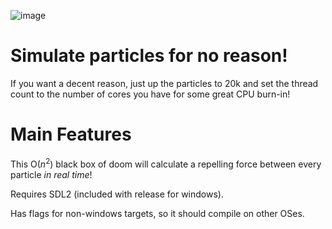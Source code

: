 ![image](https://github.com/user-attachments/assets/e1862aa2-a31b-4921-8a4a-ec6277706303)

# Simulate particles for no reason!

If you want a decent reason, just up the particles to 20k and set the thread count to the number of cores you have for some great CPU burn-in!

# Main Features

This O($n^2$) black box of doom will calculate a repelling force between every particle _in real time_!

Requires SDL2 (included with release for windows).

Has flags for non-windows targets, so it should compile on other OSes.
